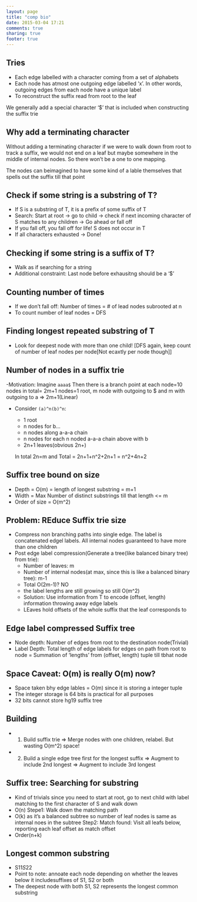 ```yaml
---
layout: page
title: "comp bio"
date: 2015-03-04 17:21
comments: true
sharing: true
footer: true
---
```


## Tries
- Each edge labelled with a character coming from a set of alphabets
- Each node has atmost one outgoing edge labelled ‘x’. In other words, outgoing
edges from each node have a unique label
- To reconstruct the suffix read from root to the leaf

We generally add a special character ‘$’ that is included when constructing the suffix trie

## Why add  a terminating character

Without adding a terminating character if we were to walk down
from root to track a suffix, we would not end on a leaf but maybe
somewhere in the middle of internal nodes. So there won’t be a one
to one mapping.

The nodes can beimagined to have some kind of a lable themselves
that spells out the suffix till that point

## Check if some string is a substring of T?

- If S is a substring of T, it is a prefix of some suffix of T
- Search: Start at root -> go to child -> check if next incoming character of S matches
to any children -> Go ahead or fall off
- If you fall off, you fall off for life! S does not occur in T
- If all characters exhausted -> Done!

## Checking if some string is a suffix of T?

- Walk as if searching for a string
- Additional constraint: Last node before exhausitng should be a ‘$’

## Counting number of times
- If we don’t fall off: Number of times = # of lead nodes subrooted at n
- To count number of leaf nodes = DFS

## Finding longest repeated substring of T
- Look for deepest node with more than one child! [DFS again, keep count of number of leaf nodes per node[Not ecaxtly per node though]]

## Number of nodes in a suffix trie
-Motivation: Imagine `aaaa$` Then there is a branch point at each node=10 nodes in total= 2m+1 nodes=1 root, m node with outgoing to $
and m with outgoing to a => 2m+1(Linear)
- Consider `(a)^n(b)^n`: 
    - 1 root
    - n nodes for b...
    - n nodes along a-a-a chain
    - n nodes for each n noded a-a-a chain above with b
    - 2n+1 leaves(obvious 2n$+$)

    In total 2n=m 
    and Total = 2n+1+n^2+2n+1 = n^2+4n+2

## Suffix tree bound on size
- Depth = O(m) = length of longest substring = m+1
- Width  = Max Number of distinct substrings till that length  <= m
- Order of size = O(m^2)

## Problem: REduce Suffix trie size
- Compress non branching paths into single edge. The label is concatenated edgel labels. All internal nodes guaranteed 
to have more than one children
- Post edge label compression(Generate a tree(like balanced binary tree) from trie):
    - Number of leaves: m
    - Number of internal nodes(at max, since this is like a balanced binary tree): m-1
    - Total O(2m-1)? NO
    - the label lengths are still growing so still O(m^2)
    - Solution: Use information from T to encode (offset, length) information throwing away
    edge labels
    -  LEaves hold offsets of the whole suffix that the leaf corresponds to

## Edge label compressed Suffix tree
- Node depth: Number of edges from root to the destination node(Trivial)
- Label Depth: Total length of edge labels for edges on path from root to node = Summation of ‘lengths’ from (offset, length) tuple till tbhat node

## Space Caveat: O(m) is really O(m) now?
- Space taken bhy edge lables = O(m) since it is storing a integer tuple
- The integer storage is 64 bits is practical for all purposes
- 32 bits cannot store hg19 suffix tree
## Building
- 1. Build suffix trie => Merge nodes with one children, relabel. But wasting O(m^2) space!
- 2. Build  a single edge tree first for the longest suffix => Augment to include 2nd longest
=> Augment to include 3rd longest 

## Suffix tree: Searching for substring
- Kind of trivials since you need to start at root, go to next child with label matching to the first character of S
and walk down
- O(n) Stepe1: Walk down the matching path
- O(k) as it’s a balanced subtree so number of leaf nodes is same as internal noes in the subtree Step2: Match found: Visit all leafs below, reporting each leaf offset as match offset
- Order(n+k)

## Longest common substring
- S1$1S2$2
- Point to note: annoate each node depending on whether the leaves below it includesuffixes of S1, S2 or both
- The deepest node with both S1, S2 represents the longest common substring
